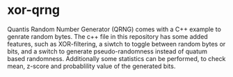 # xor-qrng
Quantis Random Number Generator (QRNG) comes with a C++ example to genrate random bytes. The c++ file in this repository has some added features, such as XOR-filtering, a siwtch to toggle between random bytes or bits, and a switch to generate pseudo-randomness instead of quatum based randomness. Additionally some statistics can be performed, to check mean, z-score and probablility value of the generated bits. 
